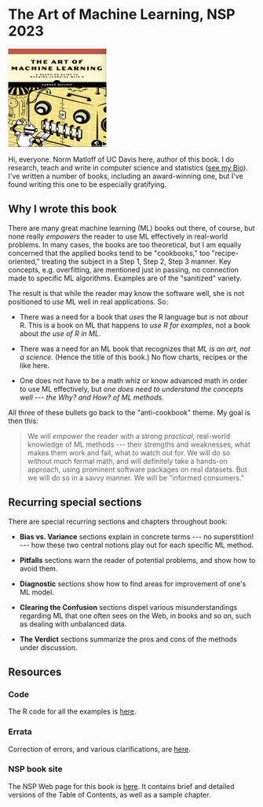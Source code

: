 # The Art of Machine Learning, NSP 2023

<img src="FrontCover.png" alt="Front cover" width="200" height="200">

Hi, everyone.  Norm Matloff of UC Davis here, author of this book.  I do
research, teach and write in computer science and statistics ([see my
Bio](https://heather.cs.ucdavis.edu/matloff.html)).  I've written a
number of books, including an award-winning one, but I've found writing
this one to be especially gratifying.

## Why I wrote this book

There are many great machine learning (ML) books out there, of course,
but none really *empowers* the reader to use ML effectively in
real-world problems.  In many cases, the books are too theoretical, but
I am equally concerned that the applied books tend to be "cookbooks,"
too "recipe-oriented," treating the subject in a Step 1, Step 2, Step
3 manner.  Key concepts, e.g. overfitting, are mentioned just in
passing, no connection made to specific ML algorithms.  Examples are of
the "sanitized" variety.

The result is that while the reader may know the software well, she is
not positioned to *use* ML well in real applications.  So:

* There was a need for a book that *uses* the R language but
is not *about* R.  This is a book on ML that happens to *use R for
examples*, not a book about *the use of R in ML*.

* There was a need for an ML book that recognizes that *ML is
an art, not a science.* (Hence the title of this book.)  No flow
charts, recipes or the like here.

* One does not have to be a math whiz or know advanced math in order
to use ML effectively, but *one does need to understand the
concepts well --- the Why? and How? of ML methods.*

All three of these bullets go back to the "anti-cookbook" theme.
My goal is then this:

> We will *empower* the reader with a strong *practical*,
> real-world knowledge of ML methods --- their strengths and weaknesses,
> what makes them work and fail, what to watch out for.  We will do so
> without much formal math, and will definitely take a hands-on approach,
> using prominent software packages on real datasets. But we will
> do so in a savvy manner.  We will be "informed consumers."

## Recurring special sections

There are special recurring sections and chapters throughout book:

* **Bias vs. Variance** sections explain in concrete terms --- no superstition! --- how these two central notions play out for each specific ML method.

* **Pitfalls** sections warn the reader of potential problems, and show how to avoid them.

* **Diagnostic** sections show how to find areas for improvement of one's ML model.

* **Clearing the Confusion** sections dispel various misunderstandings regarding
  ML that one often sees on the Web, in books and so on, such as dealing with 
  unbalanced data.

* **The Verdict** sections summarize the pros and cons of the methods under discussion.

## Resources

### Code

The R code for all the examples is [here](Code/AllCodeOrdered.R).

### Errata

Correction of errors, and various clarifications, are [here](Errata/Errata.md).

### NSP book site

The NSP Web page for this book is [here](https://nostarch.com/art-machine-learning).  It contains brief and detailed versions of the Table of Contents, as well as a sample chapter.

